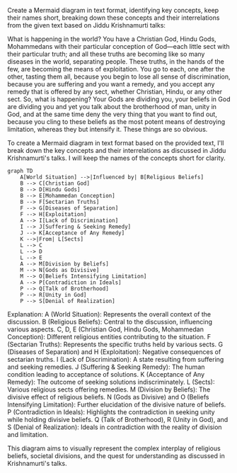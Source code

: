 Create a Mermaid diagram in text format, identifying key concepts, keep their names short,  breaking down these concepts  and their interrelations from the given text based on Jiddu Krishnamurti talks:

What is happening in the world? You have a Christian God, Hindu Gods, Mohammedans with their particular conception of God—each little sect with their particular truth; and all these truths are becoming like so many diseases in the world, separating people. These truths, in the hands of the few, are becoming the means of exploitation. You go to each, one after the other, tasting them all, because you begin to lose all sense of discrimination, because you are suffering and you want a remedy, and you accept any remedy that is offered by any sect, whether Christian, Hindu, or any other sect. So, what is happening? Your Gods are dividing you, your beliefs in God are dividing you and yet you talk about the brotherhood of man, unity in God, and at the same time deny the very thing that you want to find out, because you cling to these
beliefs as the most potent means of destroying limitation, whereas they but intensify it. These things are so obvious.

To create a Mermaid diagram in text format based on the provided text, I'll break down the key concepts and their interrelations as discussed in Jiddu Krishnamurti's talks. I will keep the names of the concepts short for clarity.

```mermaid
graph TD
    A[World Situation] -->|Influenced by| B[Religious Beliefs]
    B --> C[Christian God]
    B --> D[Hindu Gods]
    B --> E[Mohammedan Conception]
    B --> F[Sectarian Truths]
    F --> G[Diseases of Separation]
    F --> H[Exploitation]
    A --> I[Lack of Discrimination]
    I --> J[Suffering & Seeking Remedy]
    J --> K[Acceptance of Any Remedy]
    K -->|From| L[Sects]
    L --> C
    L --> D
    L --> E
    A --> M[Division by Beliefs]
    M --> N[Gods as Divisive]
    M --> O[Beliefs Intensifying Limitation]
    A --> P[Contradiction in Ideals]
    P --> Q[Talk of Brotherhood]
    P --> R[Unity in God]
    P --> S[Denial of Realization]
```

Explanation:
A (World Situation): Represents the overall context of the discussion.
B (Religious Beliefs): Central to the discussion, influencing various aspects.
C, D, E (Christian God, Hindu Gods, Mohammedan Conception): Different religious entities contributing to the situation.
F (Sectarian Truths): Represents the specific truths held by various sects.
G (Diseases of Separation) and H (Exploitation): Negative consequences of sectarian truths.
I (Lack of Discrimination): A state resulting from suffering and seeking remedies.
J (Suffering & Seeking Remedy): The human condition leading to acceptance of solutions.
K (Acceptance of Any Remedy): The outcome of seeking solutions indiscriminately.
L (Sects): Various religious sects offering remedies.
M (Division by Beliefs): The divisive effect of religious beliefs.
N (Gods as Divisive) and O (Beliefs Intensifying Limitation): Further elucidation of the divisive nature of beliefs.
P (Contradiction in Ideals): Highlights the contradiction in seeking unity while holding divisive beliefs.
Q (Talk of Brotherhood), R (Unity in God), and S (Denial of Realization): Ideals in contradiction with the reality of division and limitation. 

This diagram aims to visually represent the complex interplay of religious beliefs, societal divisions, and the quest for understanding as discussed in Krishnamurti's talks.